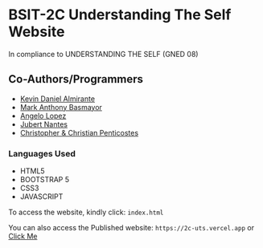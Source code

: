 # BSIT-2C Understanding The Self Website

In compliance to UNDERSTANDING THE SELF (GNED 08)

## Co-Authors/Programmers
- [Kevin Daniel Almirante](https://github.com/pheyth15)
- [Mark Anthony Basmayor](https://github.com/mrknthny21)
- [Angelo Lopez](https://github.com/gel-o)
- [Jubert Nantes](https://github.com/Nantes0022)
- [Christopher & Christian Penticostes](https://github.com/Christian-Penticostes)

### Languages Used
- HTML5
- BOOTSTRAP 5
- CSS3
- JAVASCRIPT

To access the website, kindly click:
`index.html`

You can also access the Published website:
`https://2c-uts.vercel.app`
or
[Click Me](https://2c-uts.vercel.app)
